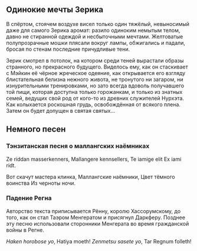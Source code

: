 ## Одинокие мечты Зерика

В спёртом, стоячем воздухе висел только один тяжёлый, невыносимый даже для самого Зерика аромат: разило одиноким немытым телом, давно не стиранной одеждой и несбыточными мечтами. Желтоватые полупрозрачные мошки плясали вокруг лампы, обжигались и падали, бросая по стенам последние причудливые тени.

Зерик смотрел в потолок, на котором среди теней вырастали образы странного, но прекрасного будущего. Виделось ему, как он стаскивает с Мэйкин её чёрное жреческое одеяние, как открывается его взгляду блистательная белизна нежного живота, не тронутого ни загаром, ни изнурительными тренировками, но зато всегда вдоволь получавшего той пищи, которая доступна только горожанкам, и только из знатных семей, ведущих свой род от кого-то из древних служителей Нурхэта. Как колыхается роскошная грудь, освобождённая от всякого плена. Затем он будет допущен в святая святых...

## Немного песен
### Тэнзитанская песня о маллангских наёмниках

Ze riddan masserkenners,
Mallangere kennsellers,
Te iamige elit
Ex iami ridt.

Вот скачут мастера клинка,
Маллангские наёмники,
Цвет тёмного воинства
Из черноты ночи.

### Падение Регна
Авторство текста приписывается Рённу, королю Хассорумскому, до того, как он стал Таэром Менгератом и присягнул Даркферу. Позднее эту песню использовали сторонники Менгерата во время гражданской войны в Регне.

*Haken horobose yo*,
Hatiya moeth!
*Zenmetsu sasete yo*,
Tar Regnum folleth!
